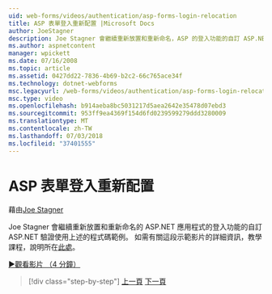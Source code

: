 ```yaml
---
uid: web-forms/videos/authentication/asp-forms-login-relocation
title: ASP 表單登入重新配置 |Microsoft Docs
author: JoeStagner
description: Joe Stagner 會繼續重新放置和重新命名，ASP 的登入功能的自訂 ASP.NET 驗證使用上述的程式碼範例。N...
ms.author: aspnetcontent
manager: wpickett
ms.date: 07/16/2008
ms.topic: article
ms.assetid: 0427dd22-7836-4b69-b2c2-66c765ace34f
ms.technology: dotnet-webforms
msc.legacyurl: /web-forms/videos/authentication/asp-forms-login-relocation
msc.type: video
ms.openlocfilehash: b914aeba8bc5031217d5aea2642e35478d07ebd3
ms.sourcegitcommit: 953ff9ea4369f154d6fd0239599279ddd3280009
ms.translationtype: MT
ms.contentlocale: zh-TW
ms.lasthandoff: 07/03/2018
ms.locfileid: "37401555"
---
```

<a name="asp-forms-login-relocation"></a>ASP 表單登入重新配置
====================
藉由[Joe Stagner](https://github.com/JoeStagner)

Joe Stagner 會繼續重新放置和重新命名的 ASP.NET 應用程式的登入功能的自訂 ASP.NET 驗證使用上述的程式碼範例。 如需有關這段示範影片的詳細資訊，教學課程，說明所在[此處](../../overview/older-versions-security/introduction/forms-authentication-configuration-and-advanced-topics-vb.md)。

[&#9654;觀看影片 （4 分鐘）](https://channel9.msdn.com/Blogs/ASP-NET-Site-Videos/asp-forms-login-relocation)

> [!div class="step-by-step"]
> [上一頁](how-to-setup-and-use-cookie-less-authentication-in-an-aspnet-application.md)
> [下一頁](forms-login-custom-key-configuration.md)
